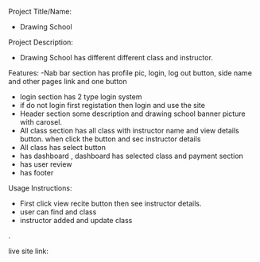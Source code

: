 Project Title/Name:
- Drawing School

Project Description:
- Drawing School has different different class and instructor.

Features:
-Nab bar section has profile pic, login, log out button, side name and other pages link and one button
- login section has 2 type login system 
- if do not login first registation then login and use the site
- Header section some description and drawing school banner picture with carosel.
- All class section has all class with instructor name  and view details button. when click the button and sec instructor details
- All class has select button 
- has dashboard , dashboard has selected class and payment section
- has user review
- has footer

Usage Instructions:
- First click view recite button then see instructor details.
- user can find and  class
- instructor added and update class

.

live site link: 